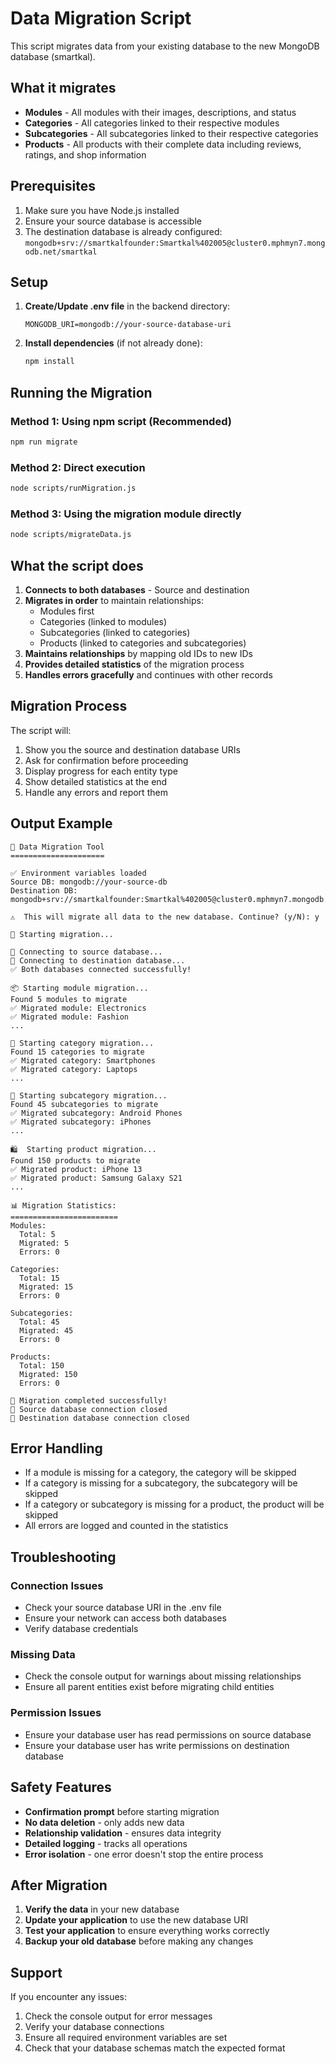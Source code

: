 # Data Migration Script

This script migrates data from your existing database to the new MongoDB database (smartkal).

## What it migrates

- **Modules** - All modules with their images, descriptions, and status
- **Categories** - All categories linked to their respective modules
- **Subcategories** - All subcategories linked to their respective categories
- **Products** - All products with their complete data including reviews, ratings, and shop information

## Prerequisites

1. Make sure you have Node.js installed
2. Ensure your source database is accessible
3. The destination database is already configured: `mongodb+srv://smartkalfounder:Smartkal%402005@cluster0.mphmyn7.mongodb.net/smartkal`

## Setup

1. **Create/Update .env file** in the backend directory:
   ```env
   MONGODB_URI=mongodb://your-source-database-uri
   ```

2. **Install dependencies** (if not already done):
   ```bash
   npm install
   ```

## Running the Migration

### Method 1: Using npm script (Recommended)
```bash
npm run migrate
```

### Method 2: Direct execution
```bash
node scripts/runMigration.js
```

### Method 3: Using the migration module directly
```bash
node scripts/migrateData.js
```

## What the script does

1. **Connects to both databases** - Source and destination
2. **Migrates in order** to maintain relationships:
   - Modules first
   - Categories (linked to modules)
   - Subcategories (linked to categories)
   - Products (linked to categories and subcategories)
3. **Maintains relationships** by mapping old IDs to new IDs
4. **Provides detailed statistics** of the migration process
5. **Handles errors gracefully** and continues with other records

## Migration Process

The script will:

1. Show you the source and destination database URIs
2. Ask for confirmation before proceeding
3. Display progress for each entity type
4. Show detailed statistics at the end
5. Handle any errors and report them

## Output Example

```
🔄 Data Migration Tool
=====================

✅ Environment variables loaded
Source DB: mongodb://your-source-db
Destination DB: mongodb+srv://smartkalfounder:Smartkal%402005@cluster0.mphmyn7.mongodb.net/smartkal

⚠️  This will migrate all data to the new database. Continue? (y/N): y

🚀 Starting migration...

🔌 Connecting to source database...
🔌 Connecting to destination database...
✅ Both databases connected successfully!

📦 Starting module migration...
Found 5 modules to migrate
✅ Migrated module: Electronics
✅ Migrated module: Fashion
...

📂 Starting category migration...
Found 15 categories to migrate
✅ Migrated category: Smartphones
✅ Migrated category: Laptops
...

📁 Starting subcategory migration...
Found 45 subcategories to migrate
✅ Migrated subcategory: Android Phones
✅ Migrated subcategory: iPhones
...

🛍️  Starting product migration...
Found 150 products to migrate
✅ Migrated product: iPhone 13
✅ Migrated product: Samsung Galaxy S21
...

📊 Migration Statistics:
========================
Modules:
  Total: 5
  Migrated: 5
  Errors: 0

Categories:
  Total: 15
  Migrated: 15
  Errors: 0

Subcategories:
  Total: 45
  Migrated: 45
  Errors: 0

Products:
  Total: 150
  Migrated: 150
  Errors: 0

🎉 Migration completed successfully!
🔌 Source database connection closed
🔌 Destination database connection closed
```

## Error Handling

- If a module is missing for a category, the category will be skipped
- If a category is missing for a subcategory, the subcategory will be skipped
- If a category or subcategory is missing for a product, the product will be skipped
- All errors are logged and counted in the statistics

## Troubleshooting

### Connection Issues
- Check your source database URI in the .env file
- Ensure your network can access both databases
- Verify database credentials

### Missing Data
- Check the console output for warnings about missing relationships
- Ensure all parent entities exist before migrating child entities

### Permission Issues
- Ensure your database user has read permissions on source database
- Ensure your database user has write permissions on destination database

## Safety Features

- **Confirmation prompt** before starting migration
- **No data deletion** - only adds new data
- **Relationship validation** - ensures data integrity
- **Detailed logging** - tracks all operations
- **Error isolation** - one error doesn't stop the entire process

## After Migration

1. **Verify the data** in your new database
2. **Update your application** to use the new database URI
3. **Test your application** to ensure everything works correctly
4. **Backup your old database** before making any changes

## Support

If you encounter any issues:

1. Check the console output for error messages
2. Verify your database connections
3. Ensure all required environment variables are set
4. Check that your database schemas match the expected format 